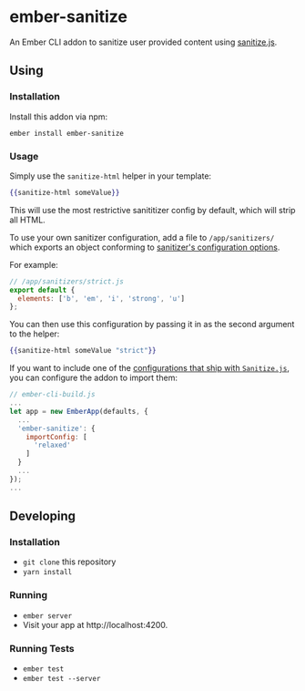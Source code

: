 # ember-sanitize

An Ember CLI addon to sanitize user provided content using [sanitize.js](https://github.com/gbirke/Sanitize.js).

## Using

### Installation

Install this addon via npm:

```
ember install ember-sanitize
```

### Usage

Simply use the `sanitize-html` helper in your template:

```handlebars
{{sanitize-html someValue}}
```

This will use the most restrictive sanititizer config by default, which will strip all HTML.

To use your own sanitizer configuration, add a file to `/app/sanitizers/` which exports an object
conforming to [sanitizer's configuration options](https://github.com/gbirke/Sanitize.js#configuration).

For example:

```js
// /app/sanitizers/strict.js
export default {
  elements: ['b', 'em', 'i', 'strong', 'u']
};
```

You can then use this configuration by passing it in as the second argument to the helper:

```handlebars
{{sanitize-html someValue "strict"}}
```

If you want to include one of the [configurations that ship with `Sanitize.js`](https://github.com/gbirke/Sanitize.js/tree/master/lib/sanitize/config), you can configure the addon to import them:

```javascript
// ember-cli-build.js
...
let app = new EmberApp(defaults, {
  ...
  'ember-sanitize': {
    importConfig: [
      'relaxed'
    ]
  }
  ...
});
...
```

## Developing

### Installation

* `git clone` this repository
* `yarn install`

### Running

* `ember server`
* Visit your app at http://localhost:4200.

### Running Tests

* `ember test`
* `ember test --server`

